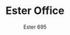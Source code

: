---
designer: Patrick Jouin
description: "Ester%20is%20a%20mix%20of%20elegance%2C%20ergonomics%20and%20functionality.%20The%20soft%20and%20graceful%20lines%20and%20the%20great%20comfort%20offered%20by%20the%20seat%20distinguish%20the%20interior%20of%20the%20most%20exclusive%20restaurants%2C%20offices%20and%20hotels%20in%20the%20international%20scenario.%20Swivel%20armchair%20with%20gas%20device%2C%20upholstered%20shell%20in%20polyurethane%20foam%20with%20elastic%20belts.%20Die-cast%20four-star%20aluminium%20central%20base%20with%20castors."
image_primary: img/Ester_695_01_zoom.jpg
image_secondary: img/Ester_695_02_zoom.jpg
manufacturer: Pedrali
href: https://www.pedrali.it/en/products/catalog/Armchair-ESTER-695/
subtitle: Ester 695
title: Ester Office
image_thumb: img/Ester_695_cover.jpg
tags: 
  - pedrali
  - chairs
category: chairs
slug: /manufacturers/pedrali/chairs/patrick-jouin-ester-office
---
